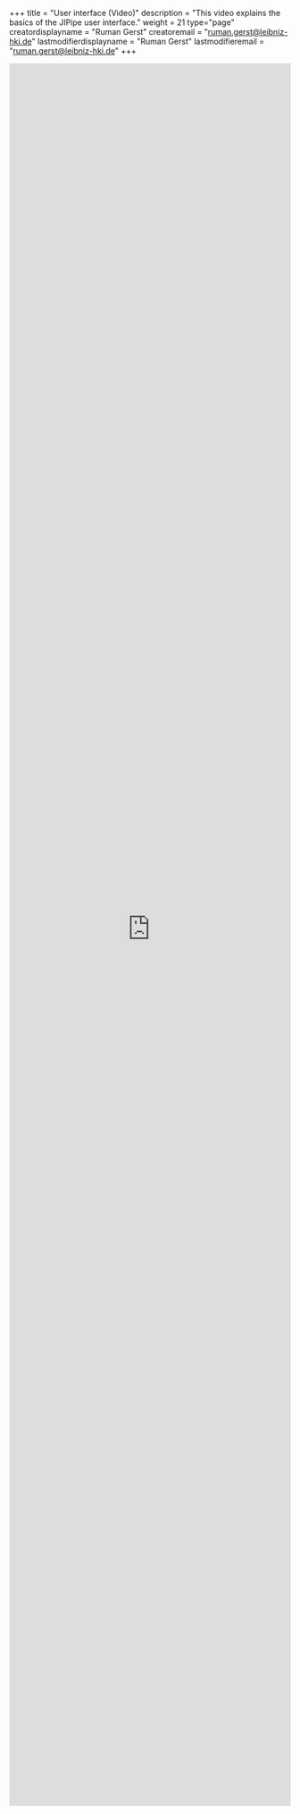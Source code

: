 +++
title = "User interface (Video)"
description = "This video explains the basics of the JIPipe user interface."
weight = 21
type="page"
creatordisplayname = "Ruman Gerst"
creatoremail = "ruman.gerst@leibniz-hki.de"
lastmodifierdisplayname = "Ruman Gerst"
lastmodifieremail = "ruman.gerst@leibniz-hki.de"
+++

<iframe width="100%" height="80%" src="https://www.youtube-nocookie.com/embed/SEFDS5w4smo" frameborder="0" allow="autoplay; encrypted-media; picture-in-picture" allowfullscreen></iframe>
